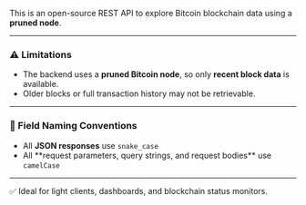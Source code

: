 This is an open-source REST API to explore Bitcoin blockchain data using a **pruned node**.

---

### ⚠️ Limitations

- The backend uses a **pruned Bitcoin node**, so only **recent block data** is available.
- Older blocks or full transaction history may not be retrievable.

---

### 📘 Field Naming Conventions

- All **JSON responses** use `snake_case`
- All \*\*request parameters, query strings, and request bodies\*\* use `camelCase`

---

✅ Ideal for light clients, dashboards, and blockchain status monitors.

